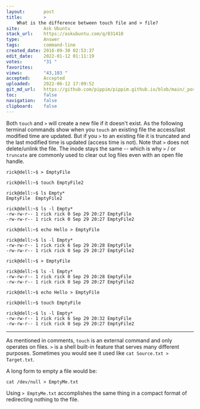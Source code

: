 ```yaml
---
layout:       post
title:        >
    What is the difference between touch file and > file?
site:         Ask Ubuntu
stack_url:    https://askubuntu.com/q/831418
type:         Answer
tags:         command-line
created_date: 2016-09-30 02:53:37
edit_date:    2022-01-12 01:11:19
votes:        "31 "
favorites:    
views:        "43,103 "
accepted:     Accepted
uploaded:     2022-06-12 17:09:52
git_md_url:   https://github.com/pippim/pippim.github.io/blob/main/_posts/2016/2016-09-30-What-is-the-difference-between-touch-file-and-_-file_.md
toc:          false
navigation:   false
clipboard:    false
---
```


Both `touch` and `>` will create a new file if it doesn't exist. As the following terminal commands show when you `touch` an existing file the access/last modified time are updated. But if you `>` to an existing file it is truncated and the last modified time is updated (access time is not).  Note that `>` does not delete/unlink the file.  The inode stays the same -- which is why `>` / or `truncate` are commonly used to clear out log files even with an open file handle.

``` 
rick@dell:~$ > EmptyFile

rick@dell:~$ touch EmptyFile2

rick@dell:~$ ls Empty*
EmptyFile  EmptyFile2

rick@dell:~$ ls -l Empty*
-rw-rw-r-- 1 rick rick 0 Sep 29 20:27 EmptyFile
-rw-rw-r-- 1 rick rick 0 Sep 29 20:27 EmptyFile2

rick@dell:~$ echo Hello > EmptyFile

rick@dell:~$ ls -l Empty*
-rw-rw-r-- 1 rick rick 6 Sep 29 20:28 EmptyFile
-rw-rw-r-- 1 rick rick 0 Sep 29 20:27 EmptyFile2

rick@dell:~$ > EmptyFile

rick@dell:~$ ls -l Empty*
-rw-rw-r-- 1 rick rick 0 Sep 29 20:28 EmptyFile
-rw-rw-r-- 1 rick rick 0 Sep 29 20:27 EmptyFile2

rick@dell:~$ echo Hello > EmptyFile

rick@dell:~$ touch EmptyFile

rick@dell:~$ ls -l Empty*
-rw-rw-r-- 1 rick rick 6 Sep 29 20:32 EmptyFile
-rw-rw-r-- 1 rick rick 0 Sep 29 20:27 EmptyFile2
```


----------

As mentioned in comments, `touch` is an external command and only operates on files. `>` is a shell built-in feature that serves many different purposes. Sometimes you would see it used like `cat Source.txt > Target.txt`. 

A long form to empty a file would be:

``` 
cat /dev/null > EmptyMe.txt
```

Using `> EmptyMe.txt` accomplishes the same thing in a compact format of redirecting nothing to the file.
